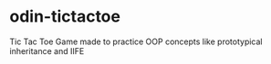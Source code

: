 # odin-tictactoe
Tic Tac Toe Game made to practice OOP concepts like prototypical inheritance and IIFE
